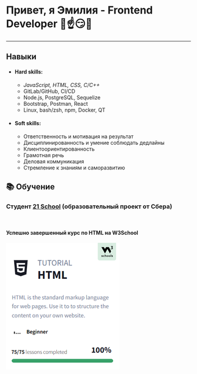 # Привет, я Эмилия - Frontend Developer 💫☝️😏💫

---

##  Навыки

- #### Hard skills: 
  + *JavaScript, HTML, CSS, C/C++*
  + GitLab/GitHub, CI/CD
  + Node.js, PostgreSQL, Sequelize
  + Bootstrap, Postman, React
  + Linux, bash/zsh, npm, Docker, QT


- #### Soft skills: 
    + Ответственность и мотивация на результат
    + Дисциплинированность и умение соблюдать дедлайны
    + Клиентоориентированность
    + Грамотная речь
    + Деловая коммуникация
    + Стремление к знаниям и саморазвитию

## 📚 Обучение
###  Студент [21 School](https://21-school.ru) (образовательный проект от Cбера)
<br>

#### Успешно завершенный курс по HTML на W3School <br>
![](images/html.PNG)


[//]: # (###  🎓 Учебные проекты)
[//]: # (| Name | Description | Tools |)

[//]: # (| --- | --- | --- |)

[//]: # (| [RetailAnalytics]&#40;https://github.com/geratw/RetailAnalytics&#41; | Загрузка данных по аналитике розничных сетей, их простой анализ,статистика, сегментация клиентов, создание персональных предложений. | PostgreSQL |)

[//]: # (| [CI/CD]&#40;https://github.com/geratw/CI-CD&#41; | Разработка простого CI/CD для учебного проекта. Сборка, тестирование, развертывание | YAML |)

[//]: # (| [SQLBootcamp]&#40;https://github.com/geratw/PostgreSQL_bootcamp&#41; | Кластер учебных проектов по изучению PostgreSQL | PostgreSQL |)

[//]: # (| [Calculator]&#40;https://github.com/geratw/Calculator&#41; | Калькулятор на С++ в парадигме объектно-ориентированного программирования | C++, Qt, MVC |)
